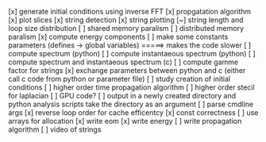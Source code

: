 [x] generate initial conditions using inverse FFT
[x] propgatation algorithm
[x] plot slices
[x] string detection
[x] string plotting
[~] string length and loop size distribution
[ ] shared memory paralism
[ ] distributed memory paralism
[x] compute energy components
[ ] make some constants parameters (defines -> global variables) =====> makes the code slower
[ ] compute spectrum (python)
[ ] compute instantaeous spectrum (python)
[ ] compute spectrum and instantaeous spectrum (c)
[ ] compute gamme factor for strings
[x] exchange parameters between python and c (either call c code from python or parameter file)
[ ] study creation of initial conditions
[ ] higher order time propagation algorithm
[ ] higher order stecil for laplacian
[ ] GPU code?
[ ] output in a newly created directory and python analysis scripts take the directory as an argument
[ ] parse cmdline args
[x] reverse loop order for cache efficentcy
[x] const correctness
[ ] use arrays for allocation
[x] write eom
[x] write energy
[ ] write propagation algorithm
[ ] video of strings
